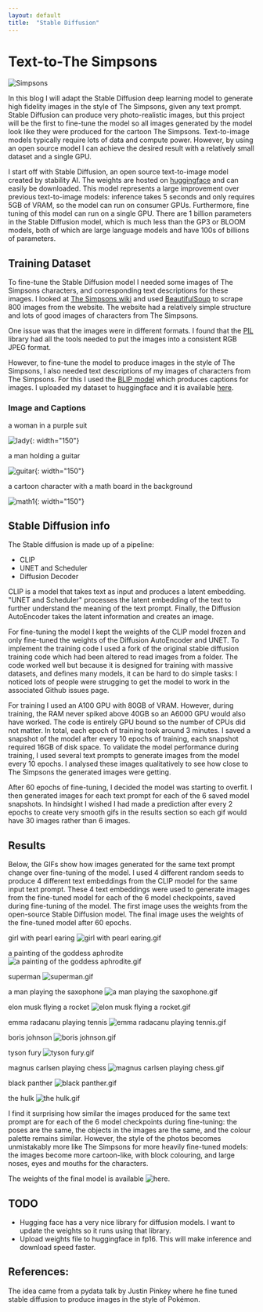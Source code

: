 ```yaml
---
layout: default
title:  "Stable Diffusion"
---
```


# Text-to-The Simpsons

![Simpsons](assets/simpsons.png)

In this blog I will adapt the Stable Diffusion deep learning model to generate high fidelity images in the style of The Simpsons, given any text prompt. Stable Diffusion can produce very photo-realistic images, but this project will be the first to fine-tune the model so all images generated by the model look like they were produced for the cartoon The Simpsons. Text-to-image models typically require lots of data and compute power. However, by using an open source model I can achieve the desired result with a relatively small dataset and a single GPU.

I start off with Stable Diffusion, an open source text-to-image model created by stability AI. The weights are hosted on [huggingface](https://huggingface.co/CompVis/stable-diffusion-v1-4) and can easily be downloaded. This model represents a large improvement over previous text-to-image models: inference takes 5 seconds and only requires 5GB of VRAM, so the model can run on consumer GPUs. Furthermore, fine tuning of this model can run on a single GPU. There are 1 billion parameters in the Stable Diffusion model, which is much less than the GP3 or BLOOM models, both of which are large language models and have 100s of billions of parameters.

## Training Dataset

To fine-tune the Stable Diffusion model I needed some images of The Simpsons characters, and corresponding text descriptions for these images. I looked at [The Simpsons wiki](https://simpsons.fandom.com/wiki/Category:Characters) and used [BeautifulSoup](https://www.crummy.com/software/BeautifulSoup/bs4/doc/) to scrape 800 images from the website. The website had a relatively simple structure and lots of good images of characters from The Simpsons. 

One issue was that the images were in different formats. I found that the [PIL](https://pillow.readthedocs.io/en/stable/reference/Image.html) library had all the tools needed to put the images into a consistent RGB JPEG format.  

However, to fine-tune the model to produce images in the style of The Simpsons, I also needed text descriptions of my images of characters from The Simpsons. For this I used the [BLIP model](https://github.com/salesforce/BLIP) which produces captions for images. I uploaded my dataset to huggingface and it is available [here](https://huggingface.co/datasets/skiracer/simpsons_blip_captions).

### Image and Captions

a woman in a purple suit

![lady](assets/wiki/lady1.jpg){: width="150"}

a man holding a guitar

![guitar](assets/wiki/guitar1.jpg){: width="150"}

a cartoon character with a math board in the background

![math1](assets/wiki/math1.jpg){: width="150"}

## Stable Diffusion info

The Stable diffusion is made up of a pipeline:

- CLIP 
- UNET and Scheduler
- Diffusion Decoder


CLIP is a model that takes text as input and produces a latent embedding. "UNET and Scheduler" processes the latent embedding of the text to further understand the meaning of the text prompt. Finally, the Diffusion AutoEncoder takes the latent information and creates an image. 

For fine-tuning the model I kept the weights of the CLIP model frozen and only fine-tuned the weights of the Diffusion AutoEncoder and UNET. To implement the training code I used a fork of the original stable diffusion training code which had been altered to read images from a folder. The code worked well but because it is designed for training with massive datasets, and defines many models, it can be hard to do simple tasks: I noticed lots of people were strugging to get the model to work in the associated Github issues page.

For training I used an A100 GPU with 80GB of VRAM. However, during training, the RAM never spiked above 40GB so an A6000 GPU would also have worked. The code is entirely GPU bound so the number of CPUs did not matter. In total, each epoch of training took around 3 minutes. I saved a snapshot of the model after every 10 epochs of training, each snapshot required 16GB of disk space. To validate the model performance during training, I used several text prompts to generate images from the model every 10 epochs. I analysed these images qualitatively to see how close to The Simpsons the generated images were getting.

After 60 epochs of fine-tuning, I decided the model was starting to overfit. I then generated images for each text prompt for each of the 6 saved model snapshots. In hindsight I wished I had made a prediction after every 2 epochs to create very smooth gifs in the results section so each gif would have 30 images rather than 6 images.

## Results

Below, the GIFs show how images generated for the same text prompt change over fine-tuning of the model. I used 4 different random seeds to produce 4 different text embeddings from the CLIP model for the same input text prompt. These 4 text embeddings were used to generate images from the fine-tuned model for each of the 6 model checkpoints, saved during fine-tuning of the model. The first image uses the weights from the open-source Stable Diffusion model. The final image uses the weights of the fine-tuned model after 60 epochs.

girl with pearl earing
![girl with pearl earing.gif](assets/gifs/girl%20with%20pearl%20earing.gif)

a painting of the goddess aphrodite
![a painting of the goddess aphrodite.gif](assets/gifs/a%20painting%20of%20the%20goddess%20aphrodite.gif)

superman
![superman.gif](assets/gifs/superman.gif)

a man playing the saxophone
![a man playing the saxophone.gif](assets/gifs/a%20man%20playing%20the%20saxophone.gif)

elon musk flying a rocket
![elon musk flying a rocket.gif](assets/gifs/elon%20musk%20flying%20a%20rocket.gif)

emma radacanu playing tennis
![emma radacanu playing tennis.gif](assets/gifs/emma%20radacanu%20playing%20tennis.gif)

boris johnson
![boris johnson.gif](assets/gifs/boris%20johnson.gif)

tyson fury
![tyson fury.gif](assets/gifs/tyson%20fury.gif)

magnus carlsen playing chess
![magnus carlsen playing chess.gif](assets/gifs/magnus%20carlsen%20playing%20chess.gif)

black panther
![black panther.gif](assets/gifs/black%20panther.gif)

the hulk
![the hulk.gif](assets/gifs/the%20hulk.gif)

I find it surprising how similar  the images produced for the same text prompt are for each of the 6 model checkpoints during fine-tuning: the poses are the same, the objects in the images are the same, and the colour palette remains similar. However, the style of the photos becomes unmistakably more like The Simpsons for more heavily fine-tuned models: the images become more cartoon-like, with block colouring, and large noses, eyes and mouths for the characters.

The weights of the final model is available ![here](https://huggingface.co/skiracer/text_to_simpsons/settings). 


## TODO

- Hugging face has a very nice library for diffusion models. I want to update the weights so it runs using that library. 
- Upload weights file to huggingface in fp16. This will make inference and download speed faster.  

## References: 

The idea came from a pydata talk by Justin Pinkey where he fine tuned stable diffusion to produce images in the style of Pokémon.